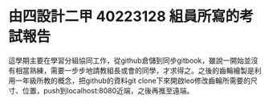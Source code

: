 # 由四設計二甲 40223128 組員所寫的考試報告

這學期主要在學習分組協同工作，從github倉儲到同步gitbook，雖說一開始並沒有相當熟練，需要一步步地請教組長或會的同學，才求得之。之後的齒輪繪製是利用一年級所教的概念，把github的資料git clone下來開啟leo修改齒輪所需要的尺寸、位置，push到localhost:8080近端，之後再推至遠端。

